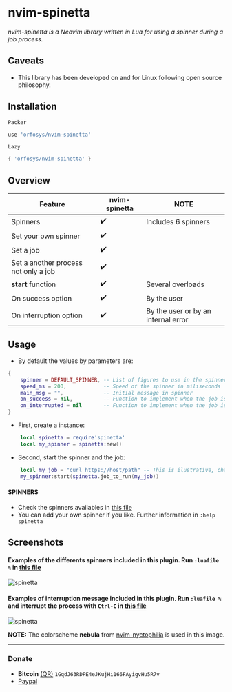 # nvim-spinetta
*nvim-spinetta is a Neovim library written in Lua for using a spinner during a job process.*

## Caveats
- This library has been developed on and for Linux following open source philosophy.

## Installation
`Packer`
```lua
use 'orfosys/nvim-spinetta'
```
`Lazy`
```lua
{ 'orfosys/nvim-spinetta' }
```

## Overview
| Feature | nvim-spinetta | NOTE |
| ------- | ------------- | ---- |
| Spinners | :heavy_check_mark: | Includes 6 spinners |
| Set your own spinner | :heavy_check_mark: |  |
| Set a job | :heavy_check_mark: |  |
| Set a another process not only a job | :heavy_check_mark: |  |
| **start** function | :heavy_check_mark: | Several overloads |
| On success option | :heavy_check_mark: | By the user |
| On interruption option | :heavy_check_mark: | By the user or by an internal error |

## Usage
- By default the values by parameters are:
```lua
{
    spinner = DEFAULT_SPINNER, -- List of figures to use in the spinner
    speed_ms = 200,            -- Speed of the spinner in miliseconds
    main_msg = "",             -- Initial message in spinner
    on_success = nil,          -- Function to implement when the job is finished
    on_interrupted = nil       -- Function to implement when the job is interrupted
}
```

- First, create a instance:
```lua
    local spinetta = require'spinetta'
    local my_spinner = spinetta:new()
```

- Second, start the spinner and the job:
```lua
    local my_job = "curl https://host/path" -- This is ilustrative, change it by your job to run
    my_spinner:start(spinetta.job_to_run(my_job))
```

#### SPINNERS
- Check the spinners availables in [this file](https://github.com/orfosys/nvim-spinetta/blob/master/lua/spinetta/spinners.lua)
- You can add your own spinner if you like. Further information in `:help spinetta`

## Screenshots
#### Examples of the differents spinners included in this plugin. Run `:luafile %` in [this file](https://github.com/orfosys/nvim-spinetta/blob/master/tests/test_spinners.lua)

<img src="https://github.com/orfosys/img/blob/master/nvim-spinetta/spinetta.gif?raw=true" alt="spinetta" />

#### Examples of interruption message included in this plugin. Run `:luafile %` and interrupt the process with `Ctrl-C` in [this file](https://github.com/orfosys/nvim-spinetta/blob/master/tests/test_interruption.lua)
<img src="https://github.com/orfosys/img/blob/master/nvim-spinetta/interrupt.gif?raw=true" alt="spinetta" />

**NOTE:** The colorscheme **nebula** from [nvim-nyctophilia](https://github.com/orfosys/nvim-nyctophilia) is used in this image.

---

### Donate
- **Bitcoin** [(QR)](https://raw.githubusercontent.com/orfosys/img/master/crypto/bitcoin.png)  `1GqdJ63RDPE4eJKujHi166FAyigvHu5R7v`
- [Paypal](https://www.paypal.com/donate/?hosted_button_id=FA7SGLSCT2H8G)
